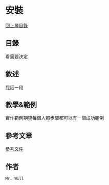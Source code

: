 # 安裝

[回上層目錄](../README.md)

## 目錄
看需要決定

## 敘述
屁話一段

## 教學&範例
實作範例期望每個人照步驟都可以有一個成功範例

## 參考文章
[參考文件](網址)

## 作者
`Mr. Will`
